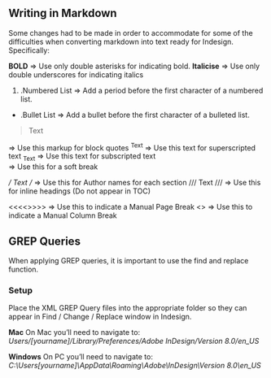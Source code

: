 ## Writing in Markdown

Some changes had to be made in order to accommodate for some of the difficulties when converting markdown into text ready for Indesign. Specifically:

**BOLD** 					=> Use only double asterisks for indicating bold.
__Italicise__ 					=> Use only double underscores for indicating italics

1. .Numbered List 			=> Add a period before the first character of a numbered list.
+ .Bullet List 					=> Add a bullet before the first character of a bulleted list.

<blockquote>Text</blockquote> => Use this markup for block quotes
<sup>Text</sup> 			=> Use this text for superscripted text
<sub>Text</sub> 			=> Use this text for subscripted text
<br />								=> Use this for a soft break

*/ Text /* 					=> Use this for Author names for each section
/// Text ///					=> Use this for inline headings (Do not appear in TOC)

<<<<>>>>					=> Use this to indicate a Manual Page Break
<<col>>					=> Use this to indicate a Manual Column Break


## GREP Queries

When applying GREP queries, it is important to use the find and replace function.

### Setup
Place the XML GREP Query files into the appropriate folder so they can appear in Find / Change / Replace window in Indesign.

**Mac** 
On Mac you’ll need to navigate to: 
_Users/[yourname]/Library/Preferences/Adobe InDesign/Version 8.0/en_US_

**Windows**
On PC you’ll need to navigate to:
_C:\Users\[yourname]\AppData\Roaming\Adobe\InDesign\Version 8.0\en_US_



